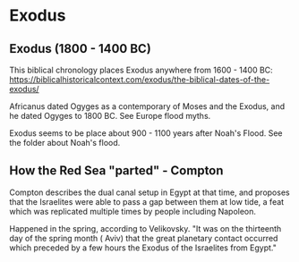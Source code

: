 # Exodus

## Exodus (1800 - 1400 BC)

This biblical chronology places Exodus anywhere from 1600 - 1400 BC: https://biblicalhistoricalcontext.com/exodus/the-biblical-dates-of-the-exodus/

Africanus dated Ogyges as a contemporary of Moses and the Exodus, and he dated Ogyges to 1800 BC. See Europe flood myths.

Exodus seems to be place about 900 - 1100 years after Noah's Flood. See the folder about Noah's flood.

## How the Red Sea "parted" - Compton

Compton describes the dual canal setup in Egypt at that time, and proposes that the Israelites were able to pass a gap between them at low tide, a feat which was replicated multiple times by people including Napoleon.

Happened in the spring, according to Velikovsky. "It was on the thirteenth day of the spring month ( Aviv)
that the great planetary contact occurred which preceded by a few
hours the Exodus of the Israelites from Egypt."
